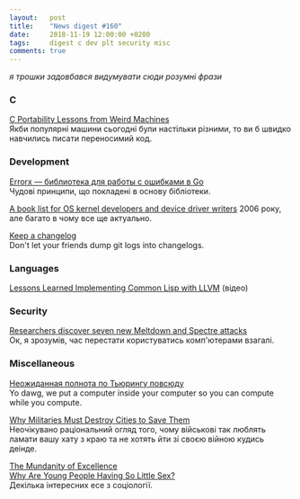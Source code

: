 ```yaml
---
layout:   post
title:    "News digest #160"
date:     2018-11-19 12:00:00 +0200
tags:     digest c dev plt security misc
comments: true
---
```


_я трошки задовбався видумувати сюди розумні фрази_

### C

[C Portability Lessons from Weird Machines](https://begriffs.com/posts/2018-11-15-c-portability.html)<br/>
Якби популярні машини сьогодні були настільки різними, то ви б швидко навчились писати переносимий код.

### Development

[Errorx — библиотека для работы с ошибками в Go](https://habr.com/company/joom/blog/429690/)<br/>
Чудові принципи, що покладені в основу бібліотеки.

[A book list for OS kernel developers and device driver writers](https://news.ycombinator.com/item?id=18448942)
2006 року, але багато в чому все ще актуально.

[Keep a changelog](https://keepachangelog.com/en/1.0.0/)<br/>
Don't let your friends dump git logs into changelogs.

### Languages

[Lessons Learned Implementing Common Lisp with LLVM](https://www.youtube.com/watch?v=mbdXeRBbgDM) (відео)

### Security

[Researchers discover seven new Meltdown and Spectre attacks](https://www.zdnet.com/article/researchers-discover-seven-new-meltdown-and-spectre-attacks/)<br/>
Ок, я зрозумів, час перестати користуватись комп'ютерами взагалі.

### Miscellaneous

[Неожиданная полнота по Тьюрингу повсюду](https://habr.com/post/429602/)<br/>
Yo dawg, we put a computer inside your computer so you can compute while you compute.

[Why Militaries Must Destroy Cities to Save Them](https://mwi.usma.edu/militaries-must-destroy-cities-save/)<br/>
Неочікувано раціональний огляд того, чому військові так люблять ламати вашу хату з краю та не хотять йти зі своєю війною кудись деінде.

[The Mundanity of Excellence](https://fermatslibrary.com/s/the-mundanity-of-excellence-an-ethnographic-report-on-stratification-and-olympic-swimmers)<br/>
[Why Are Young People Having So Little Sex?](https://www.theatlantic.com/magazine/archive/2018/12/the-sex-recession/573949/)<br/>
Декілька інтересних есе з соціології.

